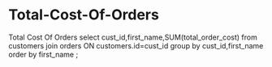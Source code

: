# Total-Cost-Of-Orders
Total Cost Of Orders
select cust_id,first_name,SUM(total_order_cost) from customers
join orders  ON customers.id=cust_id
group by cust_id,first_name
order by first_name
;
